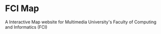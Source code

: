 # FCI Map
A Interactive Map website for Multimedia University's Faculty of Computing and Informatics (FCI)
